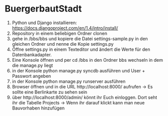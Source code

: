 BuergerbautStadt
================
1) Python und Django installieren: https://docs.djangoproject.com/en/1.4/intro/install/
2) Repository in einem beliebigen Ordner clonen
3) gehe in <euer Pfad>/bbs/bbs und kopiere die Datei settings-sample.py in den gleichen Ordner und nenne die Kopie settings.py
4) Öffne settings.py in einem Texteditor und ändert die Werte für den Datenbankadapter.
5) Eine Konsole öffnen und per cd <Euer Pfad>/bbs in den Ordner bbs wechseln in dem die manage.py liegt
6) in der Konsole python manage.py syncdb ausführen und User + Passwort angeben 
7) in der Konsole python manage.py runserver ausführen 
8) Browser öffnen und in die URL http://localhost:8000/ aufrufen -> Es sollte eine Berlinkarte zu sehen sein
9) über http://localhost:8000/admin/ könnt ihr Euch einloggen. Dort seht ihr die Tabelle Projects -> Wenn ihr darauf klickt kann man neue Bauvorhaben hinzufügen
